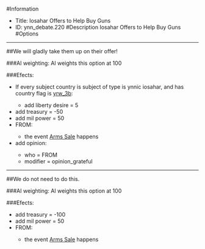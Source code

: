 #Information
 - Title: Iosahar Offers to Help Buy Guns
 - ID: ynn_debate.220
#Description
Iosahar Offers to Help Buy Guns
#Options

___
##We will gladly take them up on their offer!

###AI weighting:
AI weights this option at 100


###Efects:<ul><li>If every subject country is subject of type is ynnic iosahar, and  has country flag is [yrw_3b](../flags/yrw_3b.md):</li><ul><li>add liberty desire = 5</li></ul><li>add treasury = -50</li><li>add mil power = 50</li><li>FROM:</li><ul><li>the event [Arms Sale](../events/arms_sale.md) happens</li></ul><li>add opinion:</li><ul><li>who = FROM</li><li>modifier = opinion_grateful</li></ul></ul>

___
##We do not need to do this.

###AI weighting:
AI weights this option at 100


###Efects:<ul><li>add treasury = -100</li><li>add mil power = 50</li><li>FROM:</li><ul><li>the event [Arms Sale](../events/arms_sale.md) happens</li></ul></ul>
